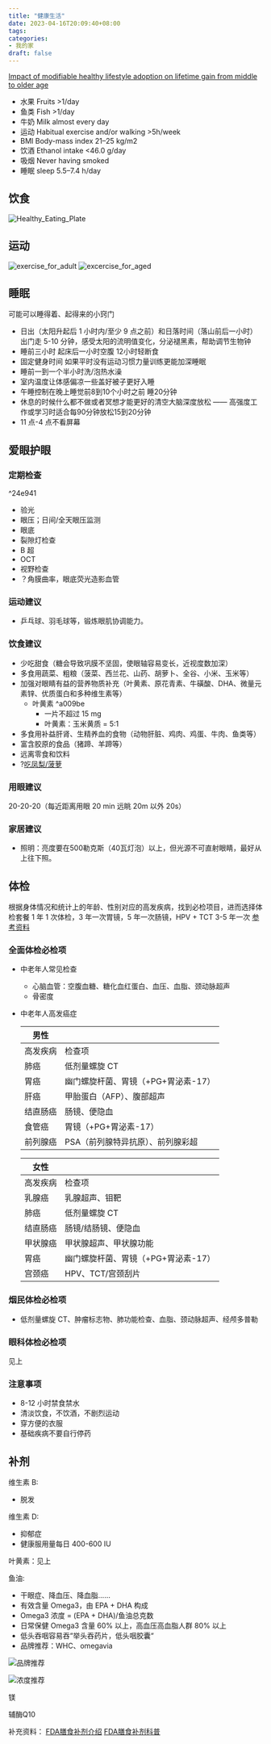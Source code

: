 ```yaml
---
title: "健康生活"
date: 2023-04-16T20:09:40+08:00
tags:
categories:
- 我的家
draft: false
---
```

[Impact of modifiable healthy lifestyle adoption on lifetime gain from middle to older age](https://academic.oup.com/ageing/article/51/5/afac080/6572254?login=false)
- 水果 Fruits >1/day
- 鱼类 Fish >1/day
- 牛奶 Milk almost every day
- 运动 Habitual exercise and/or walking >5h/week
- BMI Body-mass index 21–25 kg/m2
- 饮酒 Ethanol intake <46.0 g/day
- 吸烟 Never having smoked
- 睡眠 sleep 5.5–7.4 h/day

## 饮食
![Healthy_Eating_Plate](/post/sustainable_life/Healthy_Eating_Plate.jpeg)


## 运动
![exercise_for_adult](/post/sustainable_life/excercise_adult.png)
![excercise_for_aged](/post/sustainable_life/excercise_aged.png)

## 睡眠
可能可以睡得着、起得来的小窍门
-  日出（太阳升起后 1 小时内/至少 9 点之前）和日落时间（落山前后一小时）出门走 5-10 分钟，感受太阳的流明值变化，分泌褪黑素，帮助调节生物钟
-  睡前三小时 起床后一小时空腹 12小时轻断食
-  固定健身时间 如果平时没有运动习惯力量训练更能加深睡眠
-  睡前一到一个半小时洗/泡热水澡
-  室内温度让体感偏凉一些盖好被子更好入睡
-  午睡控制在晚上睡觉前8到10个小时之前 睡20分钟
-  休息的时候什么都不做或者冥想才能更好的清空大脑深度放松 —— 高强度工作或学习时适合每90分钟放松15到20分钟
- 11 点-4 点不看屏幕

## 爱眼护眼
### 定期检查

^24e941

- 验光
- 眼压；日间/全天眼压监测
- 眼底
- 裂隙灯检查
- B 超
- OCT
- 视野检查
- ？角膜曲率，眼底荧光造影血管
### 运动建议
- 乒乓球、羽毛球等，锻炼眼肌协调能力。
### 饮食建议
- 少吃甜食（糖会导致巩膜不坚固，使眼轴容易变长，近视度数加深）
- 多食用蔬菜、粗粮（菠菜、西兰花、山药、胡萝卜、全谷、小米、玉米等）
- 加强对眼睛有益的营养物质补充（叶黄素、原花青素、牛磺酸、DHA、微量元素锌、优质蛋白和多种维生素等） 
	- 叶黄素 ^a009be
		- 一片不超过 15 mg
		- 叶黄素：玉米黄质 = 5:1
- 多食用补益肝肾、生精养血的食物（动物肝脏、鸡肉、鸡蛋、牛肉、鱼类等）  
- 富含胶原的食品（猪蹄、羊蹄等） 
- 远离零食和饮料
- ?[吃凤梨/菠萝](https://pansci.asia/archives/162865) 

### 用眼建议
20-20-20（每近距离用眼 20 min 远眺 20m 以外 20s）
### 家居建议
- 照明：亮度要在500勒克斯（40瓦灯泡）以上，但光源不可直射眼睛，最好从上往下照。

## 体检

根据身体情况和统计上的年龄、性别对应的高发疾病，找到必检项目，进而选择体检套餐
1 年 1 次体检，3 年一次胃镜，5 年一次肠镜，HPV + TCT 3-5 年一次
[参考资料](https://www.douban.com/note/733067707/?_i=0041304DUdUYjf)

### 全面体检必检项

- 中老年人常见检查
    
    - 心脑血管：空腹血糖、糖化血红蛋白、血压、血脂、颈动脉超声
    - 骨密度
- 中老年人高发癌症
    
    |男性||
    |---|---|
    |高发疾病|检查项|
    |肺癌|低剂量螺旋 CT|
    |胃癌|幽门螺旋杆菌、胃镜（+PG+胃泌素-17）|
    |肝癌|甲胎蛋白（AFP）、腹部超声|
    |结直肠癌|肠镜、便隐血|
    |食管癌|胃镜（+PG+胃泌素-17）|
    |前列腺癌|PSA（前列腺特异抗原）、前列腺彩超|
    
    |女性||
    |---|---|
    |高发疾病|检查项|
    |乳腺癌|乳腺超声、钼靶|
    |肺癌|低剂量螺旋 CT|
    |结直肠癌|肠镜/结肠镜、便隐血|
    |甲状腺癌|甲状腺超声、甲状腺功能|
    |胃癌|幽门螺旋杆菌、胃镜（+PG+胃泌素-17）|
    |宫颈癌|HPV、TCT/宫颈刮片|
    

### 烟民体检必检项

- 低剂量螺旋 CT、肿瘤标志物、肺功能检查、血脂、颈动脉超声、经颅多普勒

### 眼科体检必检项

见上

### 注意事项

- 8-12 小时禁食禁水
- 清淡饮食，不饮酒，不剧烈运动
- 穿方便的衣服
- 基础疾病不要自行停药

## 补剂
维生素 B: 
- 脱发

维生素 D: 
- 抑郁症
- 健康服用量每日 400-600 IU

叶黄素：见上

鱼油:
- 干眼症、降血压、降血脂……
-  有效含量 Omega3，由 EPA + DHA 构成
- Omega3 浓度 = (EPA + DHA)/鱼油总克数
- 日常保健 Omega3 含量 60% 以上，高血压高血脂人群 80% 以上 
- 低头吞咽容易吞“举头吞药片，低头咽胶囊“
- 品牌推荐：WHC、omegavia

![品牌推荐](/post/sustainable_life/品牌推荐.jpeg)

![浓度推荐](/post/sustainable_life/浓度推荐.jpg)

镁

辅酶Q10


补充资料：
[FDA膳食补剂介绍](https://www.fda.gov/food/dietary-supplements)
[FDA膳食补剂科普](https://www.fda.gov/food/information-consumers-using-dietary-supplements/supplement-your-knowledge)